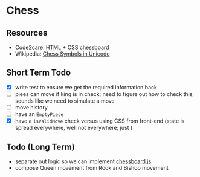 # Chess

## Resources

- Code2care: [HTML + CSS chessboard](http://code2care.org/pages/chessboard-with-pieces-using-pure-html-and-css/)
- Wikipedia: [Chess Symbols in Unicode](https://en.wikipedia.org/wiki/Chess_symbols_in_Unicode)

## Short Term Todo

- [x] write test to ensure we get the required information back
- [ ] piees can move if king is in check; need to figure out how to check this; sounds like we need to simulate a move
- [ ] move history
- [ ] have an `EmptyPiece`
- [x] have a `isValidMove` check versus using CSS from front-end (state is spread everywhere, well not everywhere; just )

## Todo (Long Term)

- separate out logic so we can implement [chessboard.js](https://chessboardjs.com/)
- compose Queen movement from Rook and Bishop movement
